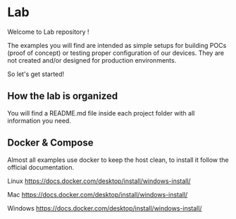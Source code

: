 # Lab
Welcome to Lab repository !

The examples you will find are intended as simple setups for building POCs (proof of concept) or testing proper configuration of our devices.
They are not created and/or designed for production environments.


So let's get started!

## How the lab is organized
You will find a README.md file inside each project folder with all information you need.


## Docker & Compose
Almost all examples use docker to keep the host clean, to install it follow the official documentation.

Linux
[ https://docs.docker.com/desktop/install/windows-install/ ](https://docs.docker.com/engine/install/ubuntu/)

Mac
[ https://docs.docker.com/desktop/install/windows-install/ ](https://docs.docker.com/desktop/install/mac-install/)

Windows
[ https://docs.docker.com/desktop/install/windows-install/ ](https://docs.docker.com/desktop/install/windows-install/)
